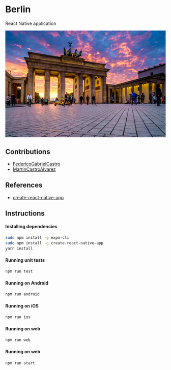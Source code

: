 # Berlin
React Native application

![wallpaper](./wallpaper.jpg)

## Contributions

- [FedericoGabrielCastro](https://github.com/FedericoGabrielCastro)
- [MartinCastroAlvarez](https://github.com/MartinCastroAlvarez)

## References

- [create-react-native-app](https://reactnative.dev/blog/2017/03/13/introducing-create-react-native-app)

## Instructions

#### Installing dependencies
```bash
sudo npm install -g expo-cli
sudo npm install -g create-react-native-app
yarn install
```

#### Running unit tests
```bash
npm run test
```

#### Running on Android
```bash
npm run android
```

#### Running on iOS
```bash
npm run ios
```

#### Running on web
```bash
npm run web
```

#### Running on web
```bash
npm run start
```
